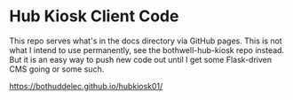 # Hub Kiosk Client Code
This repo serves what's in the docs directory via GitHub pages.
This is not what I intend to use permanently, see the bothwell-hub-kiosk repo instead.
But it is an easy way to push new code out until I get some Flask-driven CMS going or
some such.

https://bothuddelec.github.io/hubkiosk01/
